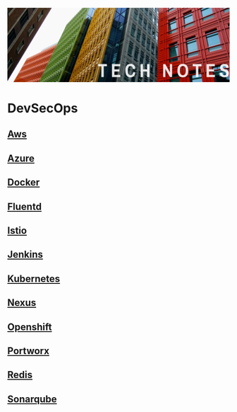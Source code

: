 
![alt text](./tn2.png "tn")

# DevSecOps

## [Aws](https://github.com/Huseyinnurbaki/notes/tree/master/Devops/Aws)
## [Azure](https://github.com/Huseyinnurbaki/notes/tree/master/Devops/Azure)
## [Docker](https://github.com/Huseyinnurbaki/notes/tree/master/Devops/Docker)
## [Fluentd](https://github.com/Huseyinnurbaki/notes/tree/master/Devops/Fluentd)
## [Istio](https://github.com/Huseyinnurbaki/notes/tree/master/Devops/Istio)
## [Jenkins](https://github.com/Huseyinnurbaki/notes/tree/master/Devops/Jenkins)
## [Kubernetes](https://github.com/Huseyinnurbaki/notes/tree/master/Devops/Kubernetes)
## [Nexus](https://github.com/Huseyinnurbaki/notes/tree/master/Devops/Nexus)
## [Openshift](https://github.com/Huseyinnurbaki/notes/tree/master/Devops/Openshift)
## [Portworx](https://github.com/Huseyinnurbaki/notes/tree/master/Devops/Portworx)
## [Redis](https://github.com/Huseyinnurbaki/notes/tree/master/Devops/Redis)
## [Sonarqube](https://github.com/Huseyinnurbaki/notes/tree/master/Devops/Sonarqube)